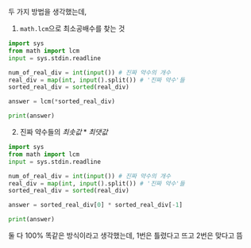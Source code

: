 두 가지 방법을 생각했는데,

1. `math.lcm`으로 최소공배수를 찾는 것

```python
import sys
from math import lcm
input = sys.stdin.readline

num_of_real_div = int(input()) # 진짜 약수의 개수
real_div = map(int, input().split()) # '진짜 약수'들
sorted_real_div = sorted(real_div)

answer = lcm(*sorted_real_div)

print(answer)
```

2. 진짜 약수들의 $최솟값*최댓값$

```python
import sys
from math import lcm
input = sys.stdin.readline

num_of_real_div = int(input()) # 진짜 약수의 개수
real_div = map(int, input().split()) # '진짜 약수'들
sorted_real_div = sorted(real_div)

answer = sorted_real_div[0] * sorted_real_div[-1]

print(answer)
```

둘 다 100% 똑같은 방식이라고 생각했는데, 1번은 틀렸다고 뜨고 2번은 맞다고 뜸